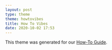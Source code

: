 ```yaml
---
layout: post
type: theme
theme: howtovibes
title: How To Vibes
date: 2020-10-02 17:53
---
```


This theme was generated for our [How-To Guide](/howto).
